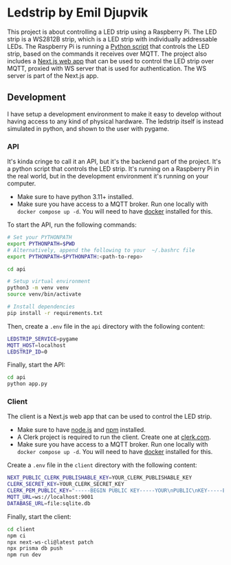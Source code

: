 # Ledstrip by Emil Djupvik

This project is about controlling a LED strip using a Raspberry Pi. The LED strip is a WS2812B strip, which is a LED strip with individually addressable LEDs. The Raspberry Pi is running a [Python script](./api/app.py) that controls the LED strip, based on the commands it receives over MQTT. The project also includes a [Next.js web app](./client/README.md) that can be used to control the LED strip over MQTT, proxied with WS server that is used for authentication. The WS server is part of the Next.js app.

## Development

I have setup a development environment to make it easy to develop without having access to any kind of physical hardware. The ledstrip itself is instead simulated in python, and shown to the user with pygame.

### API

It's kinda cringe to call it an API, but it's the backend part of the project. It's a python script that controls the LED strip. It's running on a Raspberry Pi in the real world, but in the development environment it's running on your computer.

- Make sure to have python 3.11+ installed.
- Make sure you have access to a MQTT broker. Run one locally with `docker compose up -d`. You will need to have [docker](https://www.docker.com/) installed for this.

To start the API, run the following commands:

```bash
# Set your PYTHONPATH
export PYTHONPATH=$PWD
# Alternatively, append the following to your  ~/.bashrc file
export PYTHONPATH=$PYTHONPATH:<path-to-repo>

cd api

# Setup virtual environment
python3 -m venv venv
source venv/bin/activate

# Install dependencies
pip install -r requirements.txt
```

Then, create a `.env` file in the `api` directory with the following content:

```bash
LEDSTRIP_SERVICE=pygame
MQTT_HOST=localhost
LEDSTRIP_ID=0
```

Finally, start the API:

```bash
cd api
python app.py
```

### Client

The client is a Next.js web app that can be used to control the LED strip.

- Make sure to have [node.js](https://nodejs.org/) and [npm](https://www.npmjs.com/) installed.
- A Clerk project is required to run the client. Create one at [clerk.com](https://clerk.com/).
- Make sure you have access to a MQTT broker. Run one locally with `docker compose up -d`. You will need to have [docker](https://www.docker.com/) installed for this.

Create a `.env` file in the `client` directory with the following content:

```bash
NEXT_PUBLIC_CLERK_PUBLISHABLE_KEY=YOUR_CLERK_PUBLISHABLE_KEY
CLERK_SECRET_KEY=YOUR_CLERK_SECRET_KEY
CLERK_PEM_PUBLIC_KEY="-----BEGIN PUBLIC KEY-----YOUR\nPUBLIC\nKEY-----END PUBLIC KEY-----"
MQTT_URL=ws://localhost:9001
DATABASE_URL=file:sqlite.db
```

Finally, start the client:

```bash
cd client
npm ci
npx next-ws-cli@latest patch
npx prisma db push
npm run dev
```

